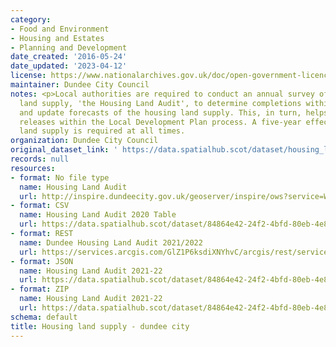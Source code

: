 ```yaml
---
category:
- Food and Environment
- Housing and Estates
- Planning and Development
date_created: '2016-05-24'
date_updated: '2023-04-12'
license: https://www.nationalarchives.gov.uk/doc/open-government-licence/version/3/
maintainer: Dundee City Council
notes: <p>Local authorities are required to conduct an annual survey of the housing
  land supply, 'the Housing Land Audit', to determine completions within the timeframe
  and update forecasts of the housing land supply. This, in turn, helps inform land
  releases within the Local Development Plan process. A five-year effective housing
  land supply is required at all times.                                                                                                                                                                                                                                                                                                                                                                                                                                                                                                                                                                                                                                                                                                                                                                                                                                                                                                                                                                                                                                                                                                                                                                                                                                                                                                                                                                                                                                                                                                                                                                                                                                                                                                               </p>
organization: Dundee City Council
original_dataset_link: ' https://data.spatialhub.scot/dataset/housing_land_supply-dc'
records: null
resources:
- format: No file type
  name: Housing Land Audit
  url: http://inspire.dundeecity.gov.uk/geoserver/inspire/ows?service=WFS&version=2.0.0&request=getCapabilities
- format: CSV
  name: Housing Land Audit 2020 Table
  url: https://data.spatialhub.scot/dataset/84864e42-24f2-4bfd-80eb-4e85f9cb9b58/resource/26938861-044e-421a-90e9-2bcbbd236a9b/download/hla_dc_2020.csv
- format: REST
  name: Dundee Housing Land Audit 2021/2022
  url: https://services.arcgis.com/GlZ1P6ksdiXNYhvC/arcgis/rest/services/HousingSites21_ExportFeature/FeatureServer
- format: JSON
  name: Housing Land Audit 2021-22
  url: https://data.spatialhub.scot/dataset/84864e42-24f2-4bfd-80eb-4e85f9cb9b58/resource/eb8620fb-0473-456b-9279-d252889b7daf/download/dc_hous_2023.json
- format: ZIP
  name: Housing Land Audit 2021-22
  url: https://data.spatialhub.scot/dataset/84864e42-24f2-4bfd-80eb-4e85f9cb9b58/resource/2b6440db-955c-4b24-95dd-67a87a7d0e32/download/dc_hous_2023.zip
schema: default
title: Housing land supply - dundee city
---
```

